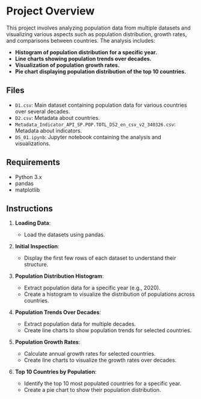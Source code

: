 # Project Overview

This project involves analyzing population data from multiple datasets and visualizing various aspects such as population distribution, growth rates, and comparisons between countries. The analysis includes:

- **Histogram of population distribution for a specific year.**
- **Line charts showing population trends over decades.**
- **Visualization of population growth rates.**
- **Pie chart displaying population distribution of the top 10 countries.**

## Files

- `D1.csv`: Main dataset containing population data for various countries over several decades.
- `D2.csv`: Metadata about countries.
- `Metadata_Indicator_API_SP.POP.TOTL_DS2_en_csv_v2_340326.csv`: Metadata about indicators.
- `DS_01.ipynb`: Jupyter notebook containing the analysis and visualizations.

## Requirements

- Python 3.x
- pandas
- matplotlib

## Instructions

1. **Loading Data**:
   - Load the datasets using pandas.

2. **Initial Inspection**:
   - Display the first few rows of each dataset to understand their structure.

3. **Population Distribution Histogram**:
   - Extract population data for a specific year (e.g., 2020).
   - Create a histogram to visualize the distribution of populations across countries.

4. **Population Trends Over Decades**:
   - Extract population data for multiple decades.
   - Create line charts to show population trends for selected countries.

5. **Population Growth Rates**:
   - Calculate annual growth rates for selected countries.
   - Create line charts to visualize the growth rates over decades.

6. **Top 10 Countries by Population**:
   - Identify the top 10 most populated countries for a specific year.
   - Create a pie chart to show their population distribution.
